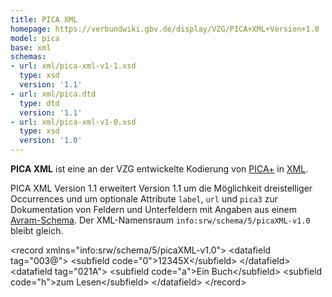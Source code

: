 ```yaml
---
title: PICA XML
homepage: https://verbundwiki.gbv.de/display/VZG/PICA+XML+Version+1.0
model: pica
base: xml
schemas:
- url: xml/pica-xml-v1-1.xsd
  type: xsd
  version: '1.1'
- url: xml/pica.dtd
  type: dtd
  version: '1.1'
- url: xml/pica-xml-v1-0.xsd
  type: xsd
  version: '1.0'
---
```


**PICA XML** ist eine an der VZG entwickelte Kodierung von [PICA+](../pica) in
[XML](../xml). 

PICA XML Version 1.1 erweitert Version 1.1 um die Möglichkeit dreistelliger
Occurrences und um optionale Attribute `label`, `url` und `pica3` zur
Dokumentation von Feldern und Unterfeldern mit Angaben aus einem
[Avram-Schema](../schema/avram). Der XML-Namensraum
`info:srw/schema/5/picaXML-v1.0` bleibt gleich.

<example highlight="xml">
    &lt;record xmlns="info:srw/schema/5/picaXML-v1.0">
      &lt;datafield tag="003@">
        &lt;subfield code="0">12345X&lt;/subfield>
      &lt;/datafield>
      &lt;datafield tag="021A">
        &lt;subfield code="a">Ein Buch&lt;/subfield>
        &lt;subfield code="h">zum Lesen&lt;/subfield>
      &lt;/datafield>
    &lt;/record>
</example>
